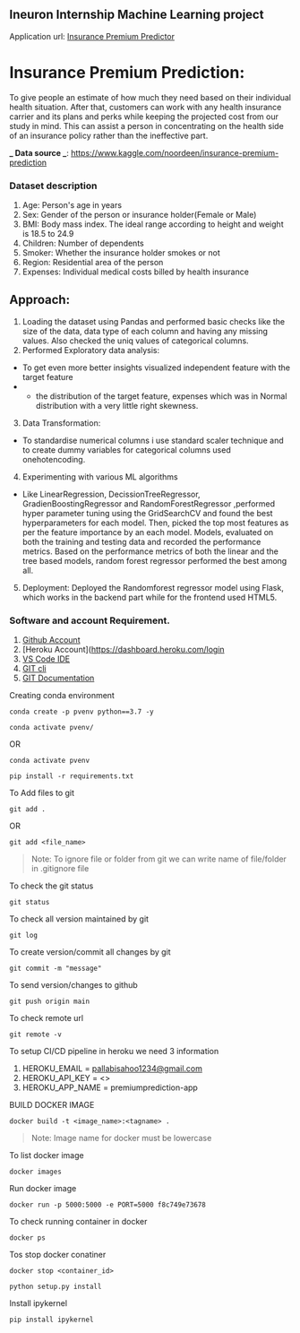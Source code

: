 ## Ineuron Internship Machine Learning project

Application url:
[Insurance Premium Predictor](https://premiumprediction-app.herokuapp.com/)

# Insurance Premium Prediction:
 
To give people an estimate of how much they need based on their individual health situation. After that, customers can work with any health insurance carrier and its plans and perks while keeping the projected cost from our study in mind. This can assist a person in concentrating on the health side of an insurance policy rather than the ineffective part.

**_ Data source _**: https://www.kaggle.com/noordeen/insurance-premium-prediction

### Dataset description

1. Age: Person's age in years
2. Sex: Gender of the person or insurance holder(Female or Male)
3. BMI: Body mass index. The ideal range according to height and weight is 18.5 to 24.9
4. Children: Number of dependents
5. Smoker: Whether the insurance holder smokes or not
6. Region: Residential area of the person
7. Expenses: Individual medical costs billed by health insurance

## Approach: 
1. Loading the dataset using Pandas and performed basic checks like the size of the data, data type of each column and having any missing values. Also checked the uniq values of categorical columns.
2. Performed Exploratory data analysis:
- To get even more better insights visualized independent feature with the target feature
- - the distribution of the target feature, expenses which was in Normal distribution with a very little right skewness.
3. Data Transformation:
- To standardise numerical columns i use standard scaler technique and to create dummy variables for categorical columns used onehotencoding.
4. Experimenting with various ML algorithms
- Like LinearRegression, DecissionTreeRegressor, GradienBoostingRegressor and RandomForestRegressor ,performed hyper parameter tuning using the GridSearchCV and found the best hyperparameters for each model. Then, picked the top most features as per the feature importance by an each model. Models, evaluated on both the training and testing data and recorded the performance metrics. Based on the performance metrics of both the linear and the tree based models, random forest regressor performed the best among all.
5. Deployment: Deployed the Randomforest regressor model using Flask, which works in the backend part while for the frontend used HTML5.

### Software and account Requirement.

1. [Github Account](https://github.com)
2. [Heroku Account](https://dashboard.heroku.com/login
3. [VS Code IDE](https://code.visualstudio.com/download)
4. [GIT cli](https://git-scm.com/downloads)
5. [GIT Documentation](https://git-scm.com/docs/gittutorial)


Creating conda environment
```
conda create -p pvenv python==3.7 -y
```
```
conda activate pvenv/
```
OR 
```
conda activate pvenv
```

```
pip install -r requirements.txt
```

To Add files to git
```
git add .
```

OR
```
git add <file_name>
```

> Note: To ignore file or folder from git we can write name of file/folder in .gitignore file

To check the git status 
```
git status
```
To check all version maintained by git
```
git log
```

To create version/commit all changes by git
```
git commit -m "message"
```

To send version/changes to github
```
git push origin main
```

To check remote url 
```
git remote -v
```

To setup CI/CD pipeline in heroku we need 3 information
1. HEROKU_EMAIL = pallabisahoo1234@gmail.com
2. HEROKU_API_KEY = <>
3. HEROKU_APP_NAME = premiumprediction-app

BUILD DOCKER IMAGE
```
docker build -t <image_name>:<tagname> .
```
> Note: Image name for docker must be lowercase


To list docker image
```
docker images
```

Run docker image
```
docker run -p 5000:5000 -e PORT=5000 f8c749e73678
```

To check running container in docker
```
docker ps
```

Tos stop docker conatiner
```
docker stop <container_id>
```


```
python setup.py install
```


Install ipykernel

```
pip install ipykernel
```